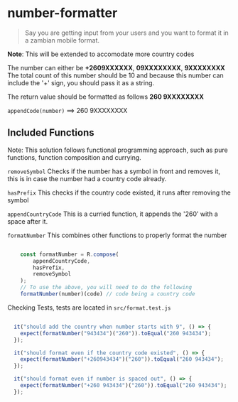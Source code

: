 # number-formatter

> Say you are getting input from your users and you want to format it in a zambian mobile format.

**Note**: This will be extended to accomodate more country codes

The number can either be **+2609XXXXXX**, **09XXXXXXXX**, **9XXXXXXXX** The total count of this number should be 10 and because this number can include the '+'
sign, you should pass it as a string.

The return value should be formatted as follows **260 9XXXXXXXX**

`appendCode(number)` ==> 260 9XXXXXXXX

## Included Functions

Note: This solution follows functional programming approach, such as pure functions, function composition and currying.

`removeSymbol` Checks if the number has a symbol in front and removes it, this is in case the number had a country code already.

`hasPrefix` This checks if the country code existed, it runs after removing the symbol

`appendCountryCode` This is a curried function, it appends the '260' with a space after it.

`formatNumber` This combines other functions to properly format the number

```Javascript

    const formatNumber = R.compose(
        appendCountryCode,
        hasPrefix,
        removeSymbol
    );
    // To use the above, you will need to do the following
    formatNumber(number)(code) // code being a country code

```

Checking Tests, tests are located in `src/format.test.js`

```Javascript

  it("should add the country when number starts with 9", () => {
    expect(formatNumber("943434")("260")).toEqual("260 943434");
  });

  it("should format even if the country code existed", () => {
    expect(formatNumber("+260943434")("260")).toEqual("260 943434");
  });

  it("should format even if number is spaced out", () => {
    expect(formatNumber("+260 943434")("260")).toEqual("260 943434");
  });

```
